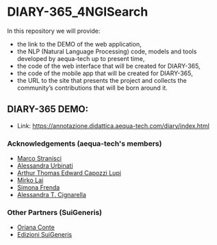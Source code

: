 # DIARY-365_4NGISearch

In this repository we will provide:
* the link to the DEMO of the web application, 
* the NLP (Natural Language Processing) code, models and tools developed by aequa-tech up to present time,
* the code of the web interface that will be created for DIARY-365,
* the code of the mobile app that will be created for DIARY-365, 
* the URL to the site that presents the project and collects the community’s contributions that will be born around it.

 
## DIARY-365 DEMO:
* Link: https://annotazione.didattica.aequa-tech.com/diary/index.html


### Acknowledgements (aequa-tech's members)
* [Marco Stranisci](https://www.unito.it/persone/mstranis)
* [Alessandra Urbinati](https://www.networkscienceinstitute.org/people/alessandra-urbinati)
* [Arthur Thomas Edward Capozzi Lupi](https://www.unito.it/persone/acapozzi)
* [Mirko Lai](http://www.di.unito.it/~lai/)
* [Simona Frenda](https://www.unito.it/persone/sfrenda)
* [Alessandra T. Cignarella](https://www.unito.it/persone/acignare)

### Other Partners (SuiGeneris)
* [Oriana Conte](https://www.linkedin.com/in/orianasuigeneris/)
* [Edizioni SuiGeneris](https://edizionisuigeneris.it/)
